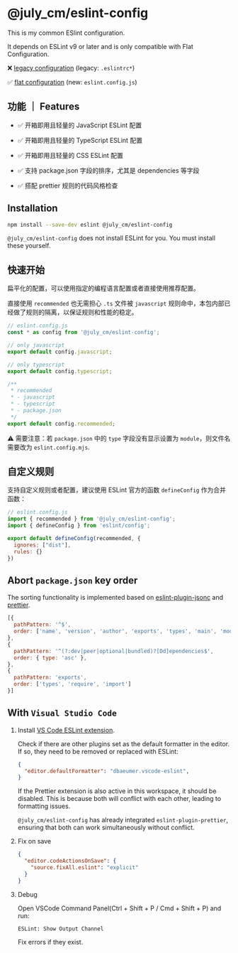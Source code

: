 # @july_cm/eslint-config

This is my common ESlint configuration.

It depends on ESLint v9 or later and is only compatible with Flat Configuration.

❌ [legacy configuration](https://eslint.org/docs/latest/use/configure/configuration-files-deprecated) (legacy: `.eslintrc*`)

✅ [flat configuration](https://eslint.org/docs/latest/use/configure/configuration-files-new) (new: `eslint.config.js`)

## 功能 ｜ Features

- ✅ 开箱即用且轻量的 JavaScript ESLint 配置

- ✅ 开箱即用且轻量的 TypeScript ESLint 配置

- ✅ 开箱即用且轻量的 CSS ESLint 配置

- ✅ 支持 package.json 字段的排序，尤其是 dependencies 等字段

- ✅ 搭配 prettier 规则的代码风格检查

## Installation

```sh
npm install --save-dev eslint @july_cm/eslint-config
```

`@july_cm/eslint-config` does not install ESLint for you. You must install these yourself.

## 快速开始

扁平化的配置，可以使用指定的编程语言配置或者直接使用推荐配置。

直接使用 `recommended` 也无需担心 `.ts` 文件被 `javascript` 规则命中，本包内部已经做了规则的隔离，以保证规则和性能的稳定。

```javascript
// eslint.config.js
const * as config from '@july_cm/eslint-config';

// only javascript
export default config.javascript;

// only typescript
export default config.typescript;

/**
 * recommended
 * - javascript
 * - typescript
 * - package.json
 */
export default config.recommended;
```

⚠️ 需要注意：若 `package.json` 中的 `type` 字段没有显示设置为 `module`，则文件名需要改为 `eslint.config.mjs`.

## 自定义规则

支持自定义规则或者配置，建议使用 ESLint 官方的函数 `defineConfig` 作为合并函数：

```javascript
// eslint.config.js
import { recommended } from '@july_cm/eslint-config';
import { defineConfig } from 'eslint/config';

export default defineConfig(recommended, {
  ignores: ["dist"],
  rules: {}
})
```


## Abort `package.json` key order

The sorting functionality is implemented based on [eslint-plugin-jsonc](https://github.com/ota-meshi/eslint-plugin-jsonc) and [prettier](https://github.com/prettier/prettier).

```javascript
[{
  pathPattern: '^$',
  order: ['name', 'version', 'author', 'exports', 'types', 'main', 'module', 'scripts', 'dependencies', 'devDependencies'],
},
{
  pathPattern: '^(?:dev|peer|optional|bundled)?[Dd]ependencies$',
  order: { type: 'asc' },
},
{
  pathPattern: 'exports',
  order: ['types', 'require', 'import']
}]
```

## With `Visual Studio Code`

1. Install [VS Code ESLint extension](https://github.com/microsoft/vscode-eslint).

    Check if there are other plugins set as the default formatter in the editor. If so, they need to be removed or replaced with ESLint:

    ```json
    {
      "editor.defaultFormatter": "dbaeumer.vscode-eslint",
    }
    ```

    If the Prettier extension is also active in this workspace, it should be disabled. This is because both will conflict with each other, leading to formatting issues.

    `@july_cm/eslint-config` has already integrated `eslint-plugin-prettier`, ensuring that both can work simultaneously without conflict.


2. Fix on save

    ```json
    {
      "editor.codeActionsOnSave": {
        "source.fixAll.eslint": "explicit"
      }
    }
    ```

3. Debug

    Open VSCode Command Panel(Ctrl + Shift + P / Cmd + Shift + P) and run:

    ```
    ESLint: Show Output Channel
    ```
    Fix errors if they exist.